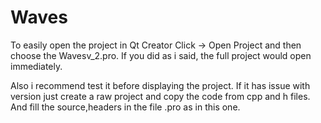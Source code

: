 # Waves

To easily open the project in Qt Creator Click -> Open Project and then choose the Wavesv_2.pro.
If you did as i said, the full project would open immediately.

Also i recommend test it before displaying the project. If it has issue with version just create a raw project and copy the code from cpp and h files. And fill the source,headers in the file .pro as in this one.

